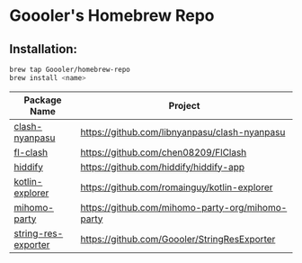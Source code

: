 # Goooler's Homebrew Repo

## Installation:

```sh
brew tap Goooler/homebrew-repo
brew install <name>
```

| Package Name                                          | Project                                          |
|-------------------------------------------------------|--------------------------------------------------|
| [clash-nyanpasu](Casks/clash-nyanpasu.rb)             | https://github.com/libnyanpasu/clash-nyanpasu    |
| [fl-clash](Casks/fl-clash.rb)                         | https://github.com/chen08209/FlClash             |
| [hiddify](Casks/hiddify.rb)                           | https://github.com/hiddify/hiddify-app           |
| [kotlin-explorer](Casks/kotlin-explorer.rb)           | https://github.com/romainguy/kotlin-explorer     |
| [mihomo-party](Casks/mihomo-party.rb)                 | https://github.com/mihomo-party-org/mihomo-party |
| [string-res-exporter](Formula/string-res-exporter.rb) | https://github.com/Goooler/StringResExporter     |
